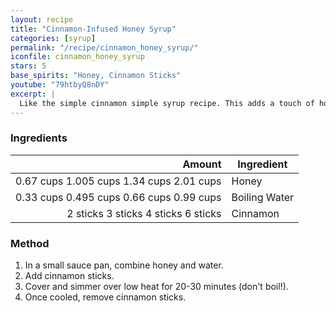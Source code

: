 ```yaml
---
layout: recipe
title: "Cinnamon-Infused Honey Syrup"
categories: [syrup]
permalink: "/recipe/cinnamon_honey_syrup/"
iconfile: cinnamon_honey_syrup
stars: 5
base_spirits: "Honey, Cinnamon Sticks"
youtube: "79htbyQ8nDY"
excerpt: |
  Like the simple cinnamon simple syrup recipe. This adds a touch of honey for a cinnamon spiced flavor.
---
```


### Ingredients

|                                                                                                                                                            Amount | Ingredient    |
| ----------------------------------------------------------------------------------------------------------------------------------------------------------------: | ------------- |
| <span class="onex active">0.67 cups </span> <span class="onehalfx">1.005 cups </span> <span class="twox">1.34 cups </span> <span class="threex">2.01 cups </span> | Honey         |
| <span class="onex active">0.33 cups </span> <span class="onehalfx">0.495 cups </span> <span class="twox">0.66 cups </span> <span class="threex">0.99 cups </span> | Boiling Water |
|      <span class="onex active">2 sticks </span> <span class="onehalfx">3 sticks </span> <span class="twox">4 sticks </span> <span class="threex">6 sticks </span> | Cinnamon      |

### Method

1. In a small sauce pan, combine honey and water.
2. Add cinnamon sticks.
3. Cover and simmer over low heat for 20-30 minutes (don't boil!).
4. Once cooled, remove cinnamon sticks.

<script type="application/ld+json">
{
  "@context": "https://schema.org",
  "@type": "Recipe",
  "author": "{{ page.author }}",
  "description": "{{ page.excerpt | strip_html | replace: '"', "'" }}",
  "image": "{%- for ingredient in site.data[page.iconfile].images.ingredient limit: 1 -%}{{ ingredient.url }}{%- endfor -%}",
  "recipeIngredient": [  "0.67 cups Honey",
  "0.33 cups Boiling Water",
  " 2 sticks Cinnamon "],
  "name": "{{ page.title }}",
  "recipeInstructions": "",
  "recipeYield": "1 cocktail",
  "recipeCategory": "cocktail"
}
</script>
